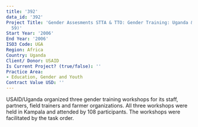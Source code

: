 ```yaml
---
title: '392'
data_id: '392'
Project Title: 'Gender Assesments STTA & TTO: Gender Training: Uganda & APEP (TDY
  59)'
Start Year: '2006'
End Year: '2006'
ISO3 Code: UGA
Region: Africa
Country: Uganda
Client/ Donor: USAID
Is Current Project? (true/false): ''
Practice Area:
- Education, Gender and Youth
Contract Value USD: ''
---
```


USAID/Uganda organized three gender training workshops for its staff, partners, field trainers and farmer organizations. All three workshops were held in Kampala and attended by 108 participants. The workshops were facilitated by the task order.